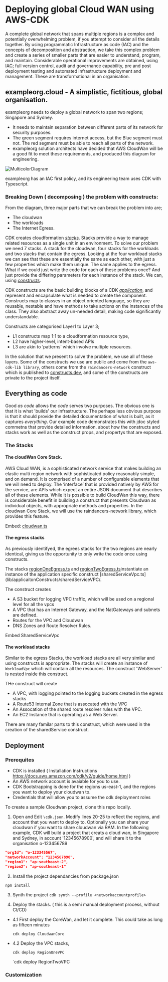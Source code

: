 # Deploying global Cloud WAN using AWS-CDK #

A complete global network that spans multiple regions is a complex and potentially overwhelming problem,  if you attempt to consider all the details together.    By using  programmatic Infrastructure as code (IAC) and the concepts of decomposition and abstraction, we  take this complex problem and create a series of smaller parts that are easier to understand, program, and maintain.   Considerable operational improvements are obtained, using IAC;  full version control, audit and governance capability, pre and post deployment testing and  automated infrastructure deployment and management. These are transformational in an organisation. 

## exampleorg.cloud - A simplistic, fictitious, global organisation.  ##
exampleorg needs to deploy a global network to span two regions; Singapore and Sydney. 
- It needs to  maintain separation between different parts of its network for security purposes.
- The green segment requires internet access, but the Blue segment must not.  The red segment must be able to reach all parts of the network. 
- exampleorg solution architects have decided that AWS CloudWan will be a good fit to meet these requirements, and produced this diagram for engineering.

![MulticolorDiagram](./docs/images/multicolour.jpg)


exampleorg has an IAC first policy, and its engineering team uses CDK with Typescript.


### Breaking Down ( decomposing ) the problem with constructs: ##

From the diagram,  three major parts that we can break the problem into are;


- The cloudwan
- The workloads
- The Internet Egress.

CDK creates cloudformation [*stacks*](https://docs.aws.amazon.com/cdk/v2/guide/stacks.html). Stacks provide a way to manage related resources as a single unit in an environment.  To solve our problem we need 7 stacks.  A stack for the cloudwan, four stacks for the workloads and two stacks that contain the egress. Looking at  the four workload stacks we can see that these are essentially the same as each other, with just a few properties which make them unique.  The same applies to the egress.    What if we could just write the code for each of these problems once? And just provide the differing parameters for each instance of the stack. We can, using [*constructs*](https://docs.aws.amazon.com/cdk/v2/guide/constructs.html).

CDK constructs are the basic building blocks of a CDK [*application*](https://docs.aws.amazon.com/cdk/v2/guide/apps.html), and represent and encapsulate what is needed to create the component.  Constructs map to classes in an object oriented language, so they are reusable, nestable and have methods to take actions on the instances of the class.   They also abstract away  un-needed detail, making code significantly understandable.

Constructs are categorised Layer1 to Layer 3;

- L1 constructs map 1:1 to a cloudformation resource type, 
- L2  have higher-level, intent-based APIs
- L3 are akin to ‘patterns’ which involve multiple resources. 


In the solution that we present to solve the problem, we use all of these layers.  Some of the constructs we use are public and come from the ```aws-cdk-lib library```, others come from the ```raindancers-network``` construct which is published to [constructs.dev](https://constructs.dev), and some of the constructs are private to the project itself.


## Everything as code ##
Good *as code* allows the *code* serves two purposes. The obvious one is that it is what 'builds' our infrastructure. The perhaps less obvious purpose is that it should provide the detailed documentation of what is built, as it captures *everything*.    Our example code demonstrates this with jdoc styled commetns that provide detailed information. about how the constructs and stacks work as well as the construct props, and propertys that are exposed. 

### The Stacks 

#### The cloudWan Core Stack. ###

AWS Cloud WAN, is a sophisticated network service that makes building an elastic multi region network with sophisticated policy reasonably simple, and on demand.  It is comprised of a number of configurable elements that we will need to deploy.  The  ‘interface’ that is provided natively by AWS for the service, are APIs which  expect an entire JSON document that describes all of these elements. While it is possible to build CloudWan this way,  there is considerable benefit in building a construct that presents Cloudwan as individual objects,  with appropriate methods and properties.   In the cloudwan Core Stack, we will use the raindancers-network library, which provides this feature.

Embed: [cloudwan.ts](./lib/stacks/core/clouwan.ts) 

#### The egress stacks

As previously identifyed, the egrees stacks for the two regions are nearly identical, giving us the opportunity to only write the code once using constructs. 

The stacks [regionOneEgress.ts](lib/stacks/regionOne/regionOneEgress.ts) and [regionTwoEgress.ts](lib/stacks/regionOne/regionTwoEgress.ts)instantiate an instance of the application specific construct [sharedServiceVpc.ts](lib/applicaitonConstructs/sharedServiceVPC/.

The construct creates
- A S3 bucket for logging VPC traffic, which will be used on a regional level for all the vpcs
- A VPC that has an Internet Gateway, and the NatGateways and subnets are defined. 
- Routes for the VPC and Cloudwan
- DNS Zones and Route Resolver Rules. 

Embed SharedServiceVpc


#### The workload stacks

Similar to the egress Stacks, the workload stacks are all very similar and using constructs is appropriate.  The stacks will create an instance of `WorkloadVpc` which will contain all the resources. The construct 'WebServer' is nested inside this construct.

THe construct will create 
- A VPC, with logging pointed to the logging buckets created in the egress stacks
- A Route53 Internal Zone that is assocated with the VPC
- An Assocation of the shared route resolver rules with the VPC.
- An EC2 Instance that is operating as a Web Server. 

There are many familar parts to this construct, which were used in the creation of the sharedService construct.   

## Deployment ##

### Prerequites

- CDK is installed ( Installation Instructions https://docs.aws.amazon.com/cdk/v2/guide/home.html  )
- An AWS network account is avaiable for you to use. 
- CDK Bootstrapping is done for the regions us-east-1, and the regions you want to deploy your cloudwan to.
- Credentials that will allow you to assume the cdk deployment roles


To create a sample Cloudwan project, clone this repo locally.

1. Open and Edit `\cdk.json`.  Modify lines 20-25 to reflect the regions, and account that you want to deploy to.  Optionally you can share your cloudwan if you want to share cloudwan via RAM.  In the following example, CDK will build a project that creats a cloud wan, in Singapore and Sydney, in account '12345678900', and will share it to the organisation o-123456789

```json
"orgId": "o-123345567",
"networkAccount": "1234567890",
"region1": "ap-southeast-2",
"region2": "ap-southeast-1"
```

2. Install the project dependancies from package.json

`npm install`


3. Synth the project
`cdk synth --profile <networkaccountprofile>`

4. Deploy the stacks. ( this is a semi manual deployment process, without CI/CD)

- 4.1 First deploy the CoreWan, and let it complete. This could take as long as fifteen minutes
  
  `cdk deploy CloudwanCore`

- 4.2 Deploy the VPC stacks, 

  `cdk deploy RegionOneVPC`

  `cdk deploy RegionTwoVPC

### Customization ###